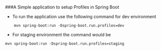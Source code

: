 ###A Simple application to setup Profiles in Spring Boot
* To run the application use the following command for dev environment
```
    mvn spring-boot:run -Dspring-boot.run.profiles=dev
```

* For staging environment the command would be
```
mvn spring-boot:run -Dspring-boot.run.profiles=staging
```